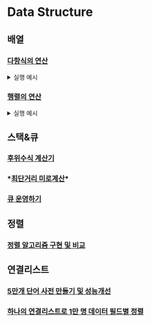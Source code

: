 # Data Structure

## 배열

### [다항식의 연산](./array/Polynomial.md)
<details>
<summary>실행 예시</summary>
<div markdown="1">

![image](https://user-images.githubusercontent.com/63644587/117576002-1a671d80-b11f-11eb-838e-1c7026715d51.png) 

![image](https://user-images.githubusercontent.com/63644587/117576006-20f59500-b11f-11eb-8a20-891de82d2519.png)

</div>
</details>


### [행렬의 연산](./array/Matrix.md)
<details>
<summary>실행 예시</summary>
<div markdown="1">

일반행렬

![image](https://user-images.githubusercontent.com/63644587/117576084-6ca83e80-b11f-11eb-813c-0c549d6b6859.png)

희소행렬
![image](https://user-images.githubusercontent.com/63644587/117576097-7c278780-b11f-11eb-9bc2-2f256ac49f47.png)


</div>
</details>


## 스택&큐

### [후위수식 계산기](./stack&queue/PostfixCalculator.md)

### \*[최단거리 미로계산](./stack&queue/FastestMaze.md)\*

### [큐 운영하기](./stack&queue/QueueThreading.md)


## 정렬

### [정렬 알고리즘 구현 및 비교](./data_structure_python/CompareSorting.md)


## 연결리스트
### [5만개 단어 사전 만들기 및 성능개선](./data_structure_python/linked_list_dictionary.md)
### [하나의 연결리스트로 1만 명 데이터 필드별 정렬](./data_structure_python/double_linked_list.md)
